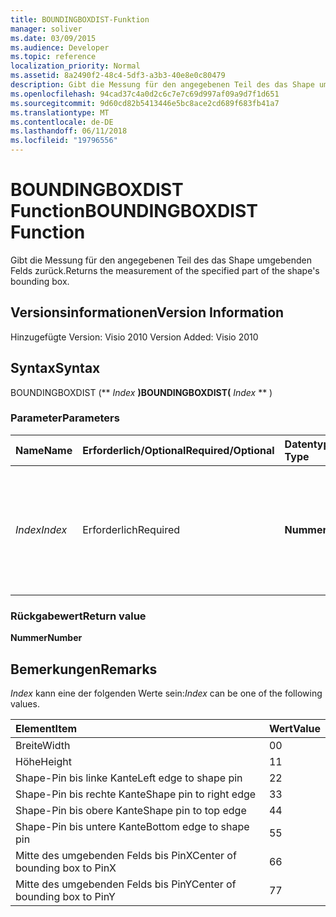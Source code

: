 ```yaml
---
title: BOUNDINGBOXDIST-Funktion
manager: soliver
ms.date: 03/09/2015
ms.audience: Developer
ms.topic: reference
localization_priority: Normal
ms.assetid: 8a2490f2-48c4-5df3-a3b3-40e8e0c80479
description: Gibt die Messung für den angegebenen Teil des das Shape umgebenden Felds zurück.
ms.openlocfilehash: 94cad37c4a0d2c6c7e7c69d997af09a9d7f1d651
ms.sourcegitcommit: 9d60cd82b5413446e5bc8ace2cd689f683fb41a7
ms.translationtype: MT
ms.contentlocale: de-DE
ms.lasthandoff: 06/11/2018
ms.locfileid: "19796556"
---
```

# <a name="boundingboxdist-function"></a><span data-ttu-id="ec7f5-103">BOUNDINGBOXDIST Function</span><span class="sxs-lookup"><span data-stu-id="ec7f5-103">BOUNDINGBOXDIST Function</span></span>

<span data-ttu-id="ec7f5-104">Gibt die Messung für den angegebenen Teil des das Shape umgebenden Felds zurück.</span><span class="sxs-lookup"><span data-stu-id="ec7f5-104">Returns the measurement of the specified part of the shape's bounding box.</span></span> 
  
## <a name="version-information"></a><span data-ttu-id="ec7f5-105">Versionsinformationen</span><span class="sxs-lookup"><span data-stu-id="ec7f5-105">Version Information</span></span>

<span data-ttu-id="ec7f5-106">Hinzugefügte Version: Visio 2010
</span><span class="sxs-lookup"><span data-stu-id="ec7f5-106">Version Added: Visio 2010</span></span> 
  
## <a name="syntax"></a><span data-ttu-id="ec7f5-107">Syntax</span><span class="sxs-lookup"><span data-stu-id="ec7f5-107">Syntax</span></span>

<span data-ttu-id="ec7f5-108">BOUNDINGBOXDIST (** *Index* **)</span><span class="sxs-lookup"><span data-stu-id="ec7f5-108">BOUNDINGBOXDIST(** *Index* ** )</span></span> 
  
### <a name="parameters"></a><span data-ttu-id="ec7f5-109">Parameter</span><span class="sxs-lookup"><span data-stu-id="ec7f5-109">Parameters</span></span>

|<span data-ttu-id="ec7f5-110">**Name**</span><span class="sxs-lookup"><span data-stu-id="ec7f5-110">**Name**</span></span>|<span data-ttu-id="ec7f5-111">**Erforderlich/Optional**</span><span class="sxs-lookup"><span data-stu-id="ec7f5-111">**Required/Optional**</span></span>|<span data-ttu-id="ec7f5-112">**Datentyp**</span><span class="sxs-lookup"><span data-stu-id="ec7f5-112">**Data Type**</span></span>|<span data-ttu-id="ec7f5-113">**Beschreibung**</span><span class="sxs-lookup"><span data-stu-id="ec7f5-113">**Description**</span></span>|
|:-----|:-----|:-----|:-----|
| <span data-ttu-id="ec7f5-114">_Index_</span><span class="sxs-lookup"><span data-stu-id="ec7f5-114">_Index_</span></span> <br/> |<span data-ttu-id="ec7f5-115">Erforderlich</span><span class="sxs-lookup"><span data-stu-id="ec7f5-115">Required</span></span>  <br/> |<span data-ttu-id="ec7f5-116">**Nummer**</span><span class="sxs-lookup"><span data-stu-id="ec7f5-116">**Number**</span></span> <br/> |<span data-ttu-id="ec7f5-117">Der Teil des das Shape umgebenden Felds um messen und zurückzukehren.</span><span class="sxs-lookup"><span data-stu-id="ec7f5-117">The part of the shape's bounding box to measure and return.</span></span> <span data-ttu-id="ec7f5-118">Mögliche Werte finden Sie in den Hinweisen.</span><span class="sxs-lookup"><span data-stu-id="ec7f5-118">See Remarks for possible values.</span></span>  <br/> |
   
### <a name="return-value"></a><span data-ttu-id="ec7f5-119">Rückgabewert</span><span class="sxs-lookup"><span data-stu-id="ec7f5-119">Return value</span></span>

 <span data-ttu-id="ec7f5-120">**Nummer**</span><span class="sxs-lookup"><span data-stu-id="ec7f5-120">**Number**</span></span>
  
## <a name="remarks"></a><span data-ttu-id="ec7f5-121">Bemerkungen</span><span class="sxs-lookup"><span data-stu-id="ec7f5-121">Remarks</span></span>

 <span data-ttu-id="ec7f5-122">*Index* kann eine der folgenden Werte sein:</span><span class="sxs-lookup"><span data-stu-id="ec7f5-122">*Index*  can be one of the following values.</span></span> 
  
|<span data-ttu-id="ec7f5-123">**Element**</span><span class="sxs-lookup"><span data-stu-id="ec7f5-123">**Item**</span></span>|<span data-ttu-id="ec7f5-124">**Wert**</span><span class="sxs-lookup"><span data-stu-id="ec7f5-124">**Value**</span></span>|
|:-----|:-----|
|<span data-ttu-id="ec7f5-125">Breite</span><span class="sxs-lookup"><span data-stu-id="ec7f5-125">Width</span></span>  <br/> |<span data-ttu-id="ec7f5-126">0</span><span class="sxs-lookup"><span data-stu-id="ec7f5-126">0</span></span>  <br/> |
|<span data-ttu-id="ec7f5-127">Höhe</span><span class="sxs-lookup"><span data-stu-id="ec7f5-127">Height</span></span>  <br/> |<span data-ttu-id="ec7f5-128">1</span><span class="sxs-lookup"><span data-stu-id="ec7f5-128">1</span></span>  <br/> |
|<span data-ttu-id="ec7f5-129">Shape-Pin bis linke Kante</span><span class="sxs-lookup"><span data-stu-id="ec7f5-129">Left edge to shape pin</span></span>  <br/> |<span data-ttu-id="ec7f5-130">2</span><span class="sxs-lookup"><span data-stu-id="ec7f5-130">2</span></span>  <br/> |
|<span data-ttu-id="ec7f5-131">Shape-Pin bis rechte Kante</span><span class="sxs-lookup"><span data-stu-id="ec7f5-131">Shape pin to right edge</span></span>  <br/> |<span data-ttu-id="ec7f5-132">3</span><span class="sxs-lookup"><span data-stu-id="ec7f5-132">3</span></span>  <br/> |
|<span data-ttu-id="ec7f5-133">Shape-Pin bis obere Kante</span><span class="sxs-lookup"><span data-stu-id="ec7f5-133">Shape pin to top edge</span></span>  <br/> |<span data-ttu-id="ec7f5-134">4</span><span class="sxs-lookup"><span data-stu-id="ec7f5-134">4</span></span>  <br/> |
|<span data-ttu-id="ec7f5-135">Shape-Pin bis untere Kante</span><span class="sxs-lookup"><span data-stu-id="ec7f5-135">Bottom edge to shape pin</span></span>  <br/> |<span data-ttu-id="ec7f5-136">5</span><span class="sxs-lookup"><span data-stu-id="ec7f5-136">5</span></span>  <br/> |
|<span data-ttu-id="ec7f5-137">Mitte des umgebenden Felds bis PinX</span><span class="sxs-lookup"><span data-stu-id="ec7f5-137">Center of bounding box to PinX</span></span>  <br/> |<span data-ttu-id="ec7f5-138">6</span><span class="sxs-lookup"><span data-stu-id="ec7f5-138">6</span></span>  <br/> |
|<span data-ttu-id="ec7f5-139">Mitte des umgebenden Felds bis PinY</span><span class="sxs-lookup"><span data-stu-id="ec7f5-139">Center of bounding box to PinY</span></span>  <br/> |<span data-ttu-id="ec7f5-140">7</span><span class="sxs-lookup"><span data-stu-id="ec7f5-140">7</span></span>  <br/> |
   

